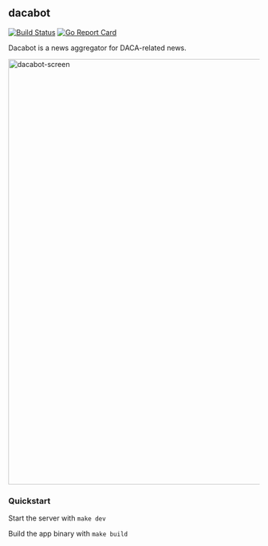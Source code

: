dacabot
---
[![Build Status](https://travis-ci.com/TunedMystic/dacabot.svg?branch=master)](https://travis-ci.com/TunedMystic/dacabot)
[![Go Report Card](https://goreportcard.com/badge/github.com/tunedmystic/dacabot)](https://goreportcard.com/report/github.com/tunedmystic/dacabot)

Dacabot is a news aggregator for DACA-related news.

<img width="854" alt="dacabot-screen" src="https://user-images.githubusercontent.com/6523726/89728261-fa70c500-d9f9-11ea-9925-ad4bf3357386.png">

<br />

### Quickstart

Start the server with `make dev`

Build the app binary with `make build`

